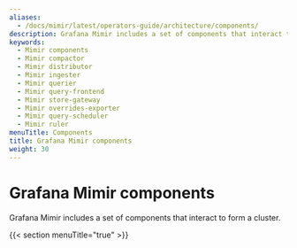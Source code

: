 ```yaml
---
aliases:
  - /docs/mimir/latest/operators-guide/architecture/components/
description: Grafana Mimir includes a set of components that interact to form a cluster.
keywords:
  - Mimir components
  - Mimir compactor
  - Mimir distributor
  - Mimir ingester
  - Mimir querier
  - Mimir query-frontend
  - Mimir store-gateway
  - Mimir overrides-exporter
  - Mimir query-scheduler
  - Mimir ruler
menuTitle: Components
title: Grafana Mimir components
weight: 30
---
```


# Grafana Mimir components

Grafana Mimir includes a set of components that interact to form a cluster.

{{< section menuTitle="true" >}}
